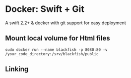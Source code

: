 # Docker: Swift + Git
A swift 2.2+ &amp; docker with git support for easy deployment


## Mount local volume for Html files

```
sudo docker run --name blackfish -p 8080:80 -v /your_code_directory:/srv/blackfish/public 
```

## Linking
